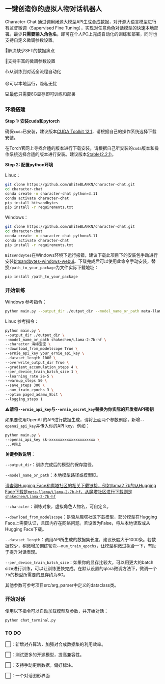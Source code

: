 ## 一键创造你的虚拟人物对话机器人

Character-Chat 通过调用闭源大模型API生成合成数据，对开源大语言模型进行有监督微调（Supervised Fine Tuning），实现对任意角色对话模型的快速本地部署。最少**只需要输入角色名**，即可在个人PC上完成自动化的训练和部署，同时也支持自定义微调参数设置。

:tada:解决缺少SFT的数据痛点

:rocket:支持丰富的微调参数设置

:thumbsup:从训练到对话全流程自动化

:smile:可以本地运行，隐私无忧

:computer:最低只需要8G显存即可训练和部署

### 环境搭建

**Step 1: 安装cuda和pytorch**

确保`cuda`已安装，建议版本[CUDA Toolkit 12.1](https://developer.nvidia.com/cuda-12-1-0-download-archive)，请根据自己的操作系统选择下载安装。

在Torch官网上寻找合适的版本进行下载安装，请根据自己所安装的`cuda`版本和操作系统选择合适的版本进行安装。建议版本[Stable(2.2.1)](https://pytorch.org/get-started/locally/)。

**Step 2: 配置python环境**

Linux：

```bash
git clone https://github.com/WhiteBLANKN/character-chat.git
cd character-chat
conda create -n character-chat python=3.11
conda activate character-chat
pip install bitsandbytes
pip install -r requirements.txt
```

Windows：

```bash
git clone https://github.com/WhiteBLANKN/character-chat.git
cd character-chat
conda create -n character-chat python=3.11
conda activate character-chat
pip install -r requirements.txt
```

`BitsAndBytes`在Windows环境下运行报错，建议下载此项目下的安装包手动进行安装[bitsandbytes-windows-webui](https://github.com/jllllll/bitsandbytes-windows-webui)。下载完成后可以使用此命令手动安装，替换`/path_to_your_package`为文件实际下载地址：

```bash
pip install /path_to_your_package
```

### 开始训练

Windows 参考指令：

```bash
python main.py --output_dir ./output_dir --model_name_or_path meta-llama/Llama-2-7b-hf  --character 海绵宝宝 --download_from_modelscope False --ernie_api_key your_ernie_api_key --ernie_secret_key your_ernie_secret_key --dataset_length 1000 --overwrite_output_dir True --gradient_accumulation_steps 4 --per_device_train_batch_size 1 --learning_rate 2e-5 --warmup_steps 50 --save_steps 300 --num_train_epochs 3 --optim paged_adamw_8bit --logging_steps 1
```

Linux 参考指令：

```bash
python main.py \
--output_dir ./output_dir \
--model_name_or_path shakechen/Llama-2-7b-hf \
--character 海绵宝宝 \
--download_from_modelscope True \
--ernie_api_key your_ernie_api_key \
--dataset_length 1000 \
--overwrite_output_dir True \
--gradient_accumulation_steps 4 \
--per_device_train_batch_size 1 \
--learning_rate 2e-5 \
--warmup_steps 50 \
--save_steps 300 \
--num_train_epochs 3 \
--optim paged_adamw_8bit \
--logging_steps 1
```

:warning:**请将`--ernie_api_key`与`--ernie_secret_key`替换为你实际的开发者API密钥**

如果要使用OpenAI 的API进行数据生成，请将上面两个参数删除，新增`--openai_api_key`并传入你的API key，例如：

```bash
python main.py \
--openai_api_key sk-xxxxxxxxxxxxxxxxxxxxx \
...#同上
```

**关键参数说明：**

`--output_dir`：训练完成后的模型的保存路径。

`--model_name_or_path`：本地模型路径或模型ID。

<u>请查阅Hugging Face和魔塔社区的相关下载链接，例如llama2 7b的从Hugging Face下载是`meta-llama/Llama-2-7b-hf`，从魔塔社区进行下载则是`shakechen/Llama-2-7b-hf`</u>

`--character`：训练对象，虚拟角色人物名，可自定义。

`--download_from_modelscope`：是否从魔塔社区下载模型，部分模型在Hugging Face上需要认证，且国内存在网络问题。若设置为False，将从本地读取或从Hugging Face下载。

`--dataset_length`：调用API所生成的数据集长度，建议长度大于1000条。若数据较少，稍微增加训练轮次`--num_train_epochs`，让模型稍微过拟合一下，有助于提升对话表现。

`--per_device_train_batch_size`：如果你的显存比较大，可以用更大的batch size进行训练，可以让训练更快完成。在默认设置的qlora微调方法下，微调一个7b的模型所需要的显存约为8G。

其他参数可参考项目src/arg_parser中定义的dataclass类。

### 开始对话

使用以下指令可以自动加载模型及参数，并开始对话：

```bash
python chat_terminal.py
```

### TO DO

:white_large_square:：新增对齐算法，加强对合成数据集的利用效率。

:white_large_square:：测试更多的开源模型，提高兼容性。

:white_large_square:：支持手动更新数据，偏好标注。

:white_large_square:：一个对话图形界面

